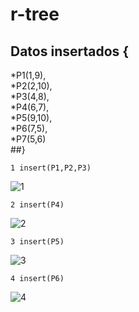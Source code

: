 # r-tree
## Datos insertados {
*P1(1,9),<br />
*P2(2,10),<br />
*P3(4,8),<br />
*P4(6,7),<br />
*P5(9,10),<br />
*P6(7,5),<br />
*P7(5,6)<br />
##}
~~~
1 insert(P1,P2,P3)
~~~
![1](https://github.com/yerson001/r-tree/blob/second-r-tree/IMG/1.PNG)
~~~
2 insert(P4)
~~~
![2](https://github.com/yerson001/r-tree/blob/second-r-tree/IMG/2.PNG)
~~~
3 insert(P5)
~~~
![3](https://github.com/yerson001/r-tree/blob/second-r-tree/IMG/3.PNG)
~~~
4 insert(P6)
~~~
![4](https://github.com/yerson001/r-tree/blob/second-r-tree/IMG/4.PNG)
